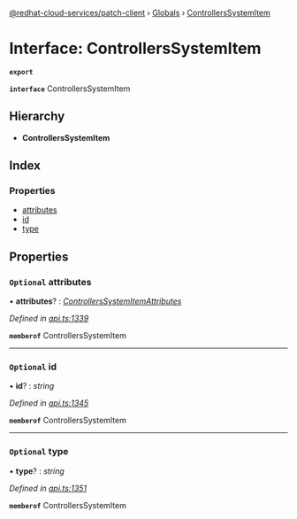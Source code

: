 [@redhat-cloud-services/patch-client](../README.md) › [Globals](../globals.md) › [ControllersSystemItem](controllerssystemitem.md)

# Interface: ControllersSystemItem

**`export`** 

**`interface`** ControllersSystemItem

## Hierarchy

* **ControllersSystemItem**

## Index

### Properties

* [attributes](controllerssystemitem.md#optional-attributes)
* [id](controllerssystemitem.md#optional-id)
* [type](controllerssystemitem.md#optional-type)

## Properties

### `Optional` attributes

• **attributes**? : *[ControllersSystemItemAttributes](controllerssystemitemattributes.md)*

*Defined in [api.ts:1339](https://github.com/RedHatInsights/javascript-clients/blob/63c8a77/packages/patch/api.ts#L1339)*

**`memberof`** ControllersSystemItem

___

### `Optional` id

• **id**? : *string*

*Defined in [api.ts:1345](https://github.com/RedHatInsights/javascript-clients/blob/63c8a77/packages/patch/api.ts#L1345)*

**`memberof`** ControllersSystemItem

___

### `Optional` type

• **type**? : *string*

*Defined in [api.ts:1351](https://github.com/RedHatInsights/javascript-clients/blob/63c8a77/packages/patch/api.ts#L1351)*

**`memberof`** ControllersSystemItem
